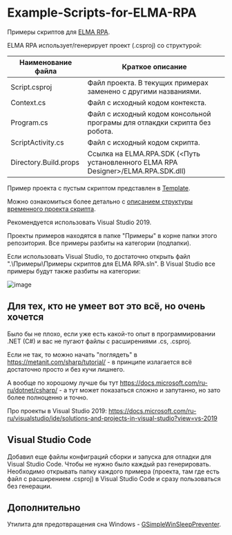 # Example-Scripts-for-ELMA-RPA
Примеры скриптов для [ELMA RPA](https://elma-rpa.ai/ru).

ELMA RPA использует/генерирует проект (.csproj) со структурой:

| Наименование файла | Краткое описание |
| ---- | ---- |
| Script.csproj | Файл проекта. В текущих примерах заменено с другими названиями. |
| Context.cs | Файл с исходный кодом контекста. |
| Program.cs | Файл с исходный кодом консольной програмы для отлакдки скрипта без робота. |
| ScriptActivity.cs | Файл с исходный кодом скрипта. |
| Directory.Build.props | Ссылка на ELMA.RPA.SDK (<Путь установленного ELMA RPA Designer>/ELMA.RPA.SDK.dll) |

Пример проекта с пустым скриптом представлен в [Template](https://github.com/DrGennadius/Example-Scripts-for-ELMA-RPA/tree/master/Template).

Можно ознакомиться более детально с [описанием структуры временного проекта скрипта](https://github.com/DrGennadius/Example-Scripts-for-ELMA-RPA/wiki/%D0%9E%D0%BF%D0%B8%D1%81%D0%B0%D0%BD%D0%B8%D0%B5-%D1%81%D1%82%D1%80%D1%83%D0%BA%D1%82%D1%83%D1%80%D1%8B-%D0%B2%D1%80%D0%B5%D0%BC%D0%B5%D0%BD%D0%BD%D0%BE%D0%B3%D0%BE-%D0%BF%D1%80%D0%BE%D0%B5%D0%BA%D1%82%D0%B0-%D1%81%D0%BA%D1%80%D0%B8%D0%BF%D1%82%D0%B0).

Рекомендуется использовать Visual Studio 2019.

Проекты примеров находятся в папке "Примеры" в корне папки этого репозитория. Все примеры разбиты на категории (подпапки).

Если использовать Visual Studio, то достаточно открыть файл ".\Примеры\Примеры скриптов для ELMA RPA.sln". В Visual Studio все примеры будут также разбиты на категории:

![image](https://user-images.githubusercontent.com/27915885/162456938-61ec30ec-85b0-4790-812e-f6e333850087.png)

## Для тех, кто не умеет вот это всё, но очень хочется

Было бы не плохо, если уже есть какой-то опыт в программировании .NET (C#) и вас не пугают файлы с расширениями .cs, .csproj.

Если не так, то можно начать "поглядеть" в https://metanit.com/sharp/tutorial/ - в принципе излагается всё достаточно просто и без кучи лишнего.

А вообще по хорошому лучше бы тут https://docs.microsoft.com/ru-ru/dotnet/csharp/ - а тут может показаться сложно и запутанно, но зато более полноценно и точно.

Про проекты в Visual Studio 2019: https://docs.microsoft.com/ru-ru/visualstudio/ide/solutions-and-projects-in-visual-studio?view=vs-2019

## Visual Studio Code

Добавил еще файлы конфиграций сборки и запуска для отладки для Visual Studio Code. Чтобы не нужно было каждый раз генерировать. Необходимо открывать папку каждого примера (проекта, там где есть файл с расширением .csproj) в Visual Studio Code и сразу пользоваться без генерации.

## Дополнительно

Утилита для предотвращения сна Windows - [GSimpleWinSleepPreventer](https://github.com/DrGennadius/GSimpleWinSleepPreventer).
